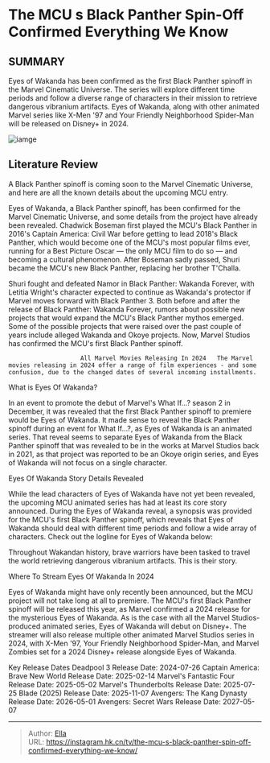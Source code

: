 # The MCU s Black Panther Spin-Off Confirmed Everything We Know


## SUMMARY 



  Eyes of Wakanda has been confirmed as the first Black Panther spinoff in the Marvel Cinematic Universe.   The series will explore different time periods and follow a diverse range of characters in their mission to retrieve dangerous vibranium artifacts.   Eyes of Wakanda, along with other animated Marvel series like X-Men &#39;97 and Your Friendly Neighborhood Spider-Man will be released on Disney&#43; in 2024.  

![iamge](https://static1.srcdn.com/wordpress/wp-content/uploads/wm/2024/01/t-challa-black-panther-and-shuri-as-black-panther.jpg)

## Literature Review
A Black Panther spinoff is coming soon to the Marvel Cinematic Universe, and here are all the known details about the upcoming MCU entry.




Eyes of Wakanda, a Black Panther spinoff, has been confirmed for the Marvel Cinematic Universe, and some details from the project have already been revealed. Chadwick Boseman first played the MCU&#39;s Black Panther in 2016&#39;s Captain America: Civil War before getting to lead 2018&#39;s Black Panther, which would become one of the MCU&#39;s most popular films ever, running for a Best Picture Oscar — the only MCU film to do so — and becoming a cultural phenomenon. After Boseman sadly passed, Shuri became the MCU&#39;s new Black Panther, replacing her brother T&#39;Challa.




Shuri fought and defeated Namor in Black Panther: Wakanda Forever, with Letitia Wright&#39;s character expected to continue as Wakanda&#39;s protector if Marvel moves forward with Black Panther 3. Both before and after the release of Black Panther: Wakanda Forever, rumors about possible new projects that would expand the MCU&#39;s Black Panther mythos emerged. Some of the possible projects that were raised over the past couple of years include alleged Wakanda and Okoye projects. Now, Marvel Studios has confirmed the MCU&#39;s first Black Panther spinoff.

                        All Marvel Movies Releasing In 2024   The Marvel movies releasing in 2024 offer a range of film experiences - and some confusion, due to the changed dates of several incoming installments.    


 What is Eyes Of Wakanda? 
          




In an event to promote the debut of Marvel&#39;s What If...? season 2 in December, it was revealed that the first Black Panther spinoff to premiere would be Eyes of Wakanda. It made sense to reveal the Black Panther spinoff during an event for What If...?, as Eyes of Wakanda is an animated series. That reveal seems to separate Eyes of Wakanda from the Black Panther spinoff that was revealed to be in the works at Marvel Studios back in 2021, as that project was reported to be an Okoye origin series, and Eyes of Wakanda will not focus on a single character.



 Eyes Of Wakanda Story Details Revealed 
          

While the lead characters of Eyes of Wakanda have not yet been revealed, the upcoming MCU animated series has had at least its core story announced. During the Eyes of Wakanda reveal, a synopsis was provided for the MCU&#39;s first Black Panther spinoff, which reveals that Eyes of Wakanda should deal with different time periods and follow a wide array of characters. Check out the logline for Eyes of Wakanda below:





Throughout Wakandan history, brave warriors have been tasked to travel the world retrieving dangerous vibranium artifacts. This is their story.




 Where To Stream Eyes Of Wakanda In 2024 
          

Eyes of Wakanda might have only recently been announced, but the MCU project will not take long at all to premiere. The MCU&#39;s first Black Panther spinoff will be released this year, as Marvel confirmed a 2024 release for the mysterious Eyes of Wakanda. As is the case with all the Marvel Studios-produced animated series, Eyes of Wakanda will debut on Disney&#43;. The streamer will also release multiple other animated Marvel Studios series in 2024, with X-Men &#39;97, Your Friendly Neighborhood Spider-Man, and Marvel Zombies set for a 2024 Disney&#43; release alongside Eyes of Wakanda.

  Key Release Dates              Deadpool 3 Release Date: 2024-07-26                    Captain America: Brave New World Release Date: 2025-02-14                   Marvel&#39;s Fantastic Four Release Date: 2025-05-02                   Marvel&#39;s Thunderbolts Release Date: 2025-07-25                   Blade (2025) Release Date: 2025-11-07                   Avengers: The Kang Dynasty  Release Date: 2026-05-01                    Avengers: Secret Wars Release Date: 2027-05-07      

---

> Author: [Ella](https://instagram.hk.cn/)  
> URL: https://instagram.hk.cn/tv/the-mcu-s-black-panther-spin-off-confirmed-everything-we-know/  

